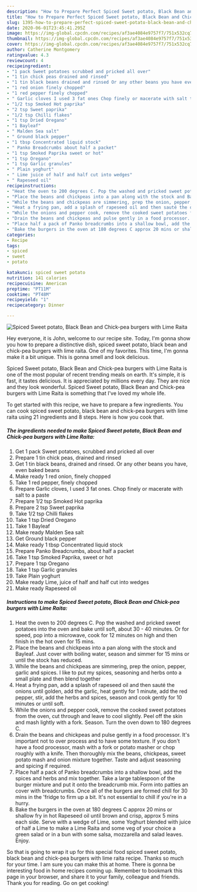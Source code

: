 ```yaml
---
description: "How to Prepare Perfect Spiced Sweet potato, Black Bean and Chick-pea burgers with Lime Raita"
title: "How to Prepare Perfect Spiced Sweet potato, Black Bean and Chick-pea burgers with Lime Raita"
slug: 1395-how-to-prepare-perfect-spiced-sweet-potato-black-bean-and-chick-pea-burgers-with-lime-raita
date: 2020-06-01T23:45:41.295Z
image: https://img-global.cpcdn.com/recipes/af3ae4084e9757f7/751x532cq70/spiced-sweet-potato-black-bean-and-chick-pea-burgers-with-lime-raita-recipe-main-photo.jpg
thumbnail: https://img-global.cpcdn.com/recipes/af3ae4084e9757f7/751x532cq70/spiced-sweet-potato-black-bean-and-chick-pea-burgers-with-lime-raita-recipe-main-photo.jpg
cover: https://img-global.cpcdn.com/recipes/af3ae4084e9757f7/751x532cq70/spiced-sweet-potato-black-bean-and-chick-pea-burgers-with-lime-raita-recipe-main-photo.jpg
author: Catherine Montgomery
ratingvalue: 4.3
reviewcount: 4
recipeingredient:
- "1 pack Sweet potatoes scrubbed and pricked all over"
- "1 tin chick peas drained and rinsed"
- "1 tin black beans drained and rinsed Or any other beans you have even baked beans"
- "1 red onion finely chopped"
- "1 red pepper finely chopped"
- " Garlic cloves I used 3 fat ones Chop finely or macerate with salt to a paste"
- "1/2 tsp Smoked Hot paprika"
- "2 tsp Sweet paprika"
- "1/2 tsp Chilli flakes"
- "1 tsp Dried Oregano"
- "1 Bayleaf"
- " Malden Sea salt"
- " Ground black pepper"
- "1 tbsp Concentrated liquid stock"
- " Panko Breadcrumbs about half a packet"
- "1 tsp Smoked Paprika sweet or hot"
- "1 tsp Oregano"
- "1 tsp Garlic granules"
- " Plain yoghurt"
- " Lime juice of half and half cut into wedges"
- " Rapeseed oil"
recipeinstructions:
- "Heat the oven to 200 degrees C. Pop the washed and pricked sweet potatoes into the oven and bake until soft, about 30 - 40 minutes. Or for speed, pop into a microwave, cook for 12 minutes on high and then finish in the hot oven for 15 mins."
- "Place the beans and chickpeas into a pan along with the stock and Bayleaf. Just cover with boiling water, season and simmer for 15 mins or until the stock has reduced."
- "While the beans and chickpeas are simmering, prep the onion, pepper, garlic and spices. I like to put my spices, seasoning and herbs onto a small plate and then blend together"
- "Heat a frying pan, add a splash of rapeseed oil and then sauté the onions until golden, add the garlic, heat gently for 1 minute, add the red pepper, stir, add the herbs and spices, season and cook gently for 10 minutes or until soft."
- "While the onions and pepper cook, remove the cooked sweet potatoes from the oven, cut through and leave to cool slightly. Peel off the skin and mash lightly with a fork. Season. Turn the oven down to 180 degrees C."
- "Drain the beans and chickpeas and pulse gently in a food processor. It&#39;s important not to over process and to have some texture. If you don&#39;t have a food processor, mash with a fork or potato masher or chop roughly with a knife. Then thoroughly mix the beans, chickpeas, sweet potato mash and onion mixture together. Taste and adjust seasoning and spicing if required."
- "Place half a pack of Panko breadcrumbs into a shallow bowl, add the spices and herbs and mix together. Take a large tablespoon of the burger mixture and put it onto the breadcrumb mix. Form into patties an cover with breadcrumbs. Once all of the burgers are formed chill for 30 mins in the &#39;fridge to firm up a bit. It&#39;s not essential to chill if you&#39;re in a hurry."
- "Bake the burgers in the oven at 180 degrees C approx 20 mins or shallow fry in hot Rapeseed oil until brown and crisp, approx 5 mins each side. Serve with a wedge of Lime, some Yoghurt blended with juice of half a Lime to make a Lime Raita and some veg of your choice a green salad or in a bun with some salsa, mozzarella and salad leaves. Enjoy."
categories:
- Recipe
tags:
- spiced
- sweet
- potato

katakunci: spiced sweet potato 
nutrition: 141 calories
recipecuisine: American
preptime: "PT11M"
cooktime: "PT48M"
recipeyield: "1"
recipecategory: Dinner

---
```



![Spiced Sweet potato, Black Bean and Chick-pea burgers with Lime Raita](https://img-global.cpcdn.com/recipes/af3ae4084e9757f7/751x532cq70/spiced-sweet-potato-black-bean-and-chick-pea-burgers-with-lime-raita-recipe-main-photo.jpg)

Hey everyone, it is John, welcome to our recipe site. Today, I'm gonna show you how to prepare a distinctive dish, spiced sweet potato, black bean and chick-pea burgers with lime raita. One of my favorites. This time, I'm gonna make it a bit unique. This is gonna smell and look delicious.

Spiced Sweet potato, Black Bean and Chick-pea burgers with Lime Raita is one of the most popular of recent trending meals on earth. It's simple, it is fast, it tastes delicious. It is appreciated by millions every day. They are nice and they look wonderful. Spiced Sweet potato, Black Bean and Chick-pea burgers with Lime Raita is something that I've loved my whole life.




To get started with this recipe, we have to prepare a few ingredients. You can cook spiced sweet potato, black bean and chick-pea burgers with lime raita using 21 ingredients and 8 steps. Here is how you cook that.

<!--inarticleads1-->

##### The ingredients needed to make Spiced Sweet potato, Black Bean and Chick-pea burgers with Lime Raita:

1. Get 1 pack Sweet potatoes, scrubbed and pricked all over
1. Prepare 1 tin chick peas, drained and rinsed
1. Get 1 tin black beans, drained and rinsed. Or any other beans you have, even baked beans
1. Make ready 1 red onion, finely chopped
1. Take 1 red pepper, finely chopped
1. Prepare  Garlic cloves, I used 3 fat ones. Chop finely or macerate with salt to a paste
1. Prepare 1/2 tsp Smoked Hot paprika
1. Prepare 2 tsp Sweet paprika
1. Take 1/2 tsp Chilli flakes
1. Take 1 tsp Dried Oregano
1. Take 1 Bayleaf
1. Make ready  Malden Sea salt
1. Get  Ground black pepper
1. Make ready 1 tbsp Concentrated liquid stock
1. Prepare  Panko Breadcrumbs, about half a packet
1. Take 1 tsp Smoked Paprika, sweet or hot
1. Prepare 1 tsp Oregano
1. Take 1 tsp Garlic granules
1. Take  Plain yoghurt
1. Make ready  Lime, juice of half and half cut into wedges
1. Make ready  Rapeseed oil




<!--inarticleads2-->

##### Instructions to make Spiced Sweet potato, Black Bean and Chick-pea burgers with Lime Raita:

1. Heat the oven to 200 degrees C. Pop the washed and pricked sweet potatoes into the oven and bake until soft, about 30 - 40 minutes. Or for speed, pop into a microwave, cook for 12 minutes on high and then finish in the hot oven for 15 mins.
1. Place the beans and chickpeas into a pan along with the stock and Bayleaf. Just cover with boiling water, season and simmer for 15 mins or until the stock has reduced.
1. While the beans and chickpeas are simmering, prep the onion, pepper, garlic and spices. I like to put my spices, seasoning and herbs onto a small plate and then blend together
1. Heat a frying pan, add a splash of rapeseed oil and then sauté the onions until golden, add the garlic, heat gently for 1 minute, add the red pepper, stir, add the herbs and spices, season and cook gently for 10 minutes or until soft.
1. While the onions and pepper cook, remove the cooked sweet potatoes from the oven, cut through and leave to cool slightly. Peel off the skin and mash lightly with a fork. Season. Turn the oven down to 180 degrees C.
1. Drain the beans and chickpeas and pulse gently in a food processor. It&#39;s important not to over process and to have some texture. If you don&#39;t have a food processor, mash with a fork or potato masher or chop roughly with a knife. Then thoroughly mix the beans, chickpeas, sweet potato mash and onion mixture together. Taste and adjust seasoning and spicing if required.
1. Place half a pack of Panko breadcrumbs into a shallow bowl, add the spices and herbs and mix together. Take a large tablespoon of the burger mixture and put it onto the breadcrumb mix. Form into patties an cover with breadcrumbs. Once all of the burgers are formed chill for 30 mins in the &#39;fridge to firm up a bit. It&#39;s not essential to chill if you&#39;re in a hurry.
1. Bake the burgers in the oven at 180 degrees C approx 20 mins or shallow fry in hot Rapeseed oil until brown and crisp, approx 5 mins each side. Serve with a wedge of Lime, some Yoghurt blended with juice of half a Lime to make a Lime Raita and some veg of your choice a green salad or in a bun with some salsa, mozzarella and salad leaves. Enjoy.




So that is going to wrap it up for this special food spiced sweet potato, black bean and chick-pea burgers with lime raita recipe. Thanks so much for your time. I am sure you can make this at home. There is gonna be interesting food in home recipes coming up. Remember to bookmark this page in your browser, and share it to your family, colleague and friends. Thank you for reading. Go on get cooking!
